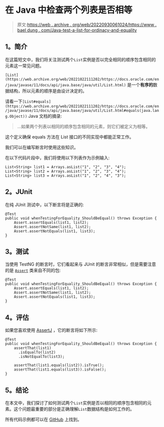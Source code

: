 # 在 Java 中检查两个列表是否相等

> 原文:[https://web . archive . org/web/20220930061024/https://www . bael dung . com/Java-test-a-list-for-ordinacy-and-equality](https://web.archive.org/web/20220930061024/https://www.baeldung.com/java-test-a-list-for-ordinality-and-equality)

## **1。简介**

在这篇短文中，我们将关注测试两个`List`实例是否以完全相同的顺序包含相同的元素这一常见问题。

`[List](https://web.archive.org/web/20221022111202/https://docs.oracle.com/en/java/javase/11/docs/api/java.base/java/util/List.html)` 是一个**有序的**数据结构，所以元素的顺序是由设计决定的。

请看一下`[List#equals](https://web.archive.org/web/20221022111202/https://docs.oracle.com/en/java/javase/11/docs/api/java.base/java/util/List.html#equals(java.lang.Object))` Java 文档的摘录:

> …如果两个列表以相同的顺序包含相同的元素，则它们被定义为相等。

这个定义确保 equals 方法在 List 接口的不同实现中都能正常工作。

我们可以在编写断言时使用这些知识。

在以下代码片段中，我们将使用以下列表作为示例输入:

```
List<String> list1 = Arrays.asList("1", "2", "3", "4");
List<String> list2 = Arrays.asList("1", "2", "3", "4");
List<String> list3 = Arrays.asList("1", "2", "4", "3");
```

## **2。JUnit**

在纯 JUnit 测试中，以下断言将是正确的:

```
@Test
public void whenTestingForEquality_ShouldBeEqual() throws Exception {
    Assert.assertEquals(list1, list2);
    Assert.assertNotSame(list1, list2);
    Assert.assertNotEquals(list1, list3);
}
```

## **3。测试**

当使用 TestNG 的断言时，它们看起来与 JUnit 的断言非常相似，但是需要注意的是 [`Assert`](https://web.archive.org/web/20221022111202/https://static.javadoc.io/org.testng/testng/6.9.5/org/testng/Assert.html) 类来自不同的包:

```
@Test
public void whenTestingForEquality_ShouldBeEqual() throws Exception {
    Assert.assertEquals(list1, list2);
    Assert.assertNotSame(list1, list2);
    Assert.assertNotEquals(list1, list3);
}
```

## **4。评估**

如果您喜欢使用 [AssertJ](https://web.archive.org/web/20221022111202/https://joel-costigliola.github.io/assertj/) ，它的断言将如下所示:

```
@Test
public void whenTestingForEquality_ShouldBeEqual() throws Exception {
    assertThat(list1)
      .isEqualTo(list2)
      .isNotEqualTo(list3);

    assertThat(list1.equals(list2)).isTrue();
    assertThat(list1.equals(list3)).isFalse();
}
```

## **5。结论**

在本文中，我们探讨了如何测试两个`List`实例是否以相同的顺序包含相同的元素。这个问题最重要的部分是正确理解`List`数据结构是如何工作的。

所有代码示例都可以在 [GitHub](https://web.archive.org/web/20221022111202/https://github.com/eugenp/tutorials/tree/master/core-java-modules/core-java-collections-list-2) 上找到。